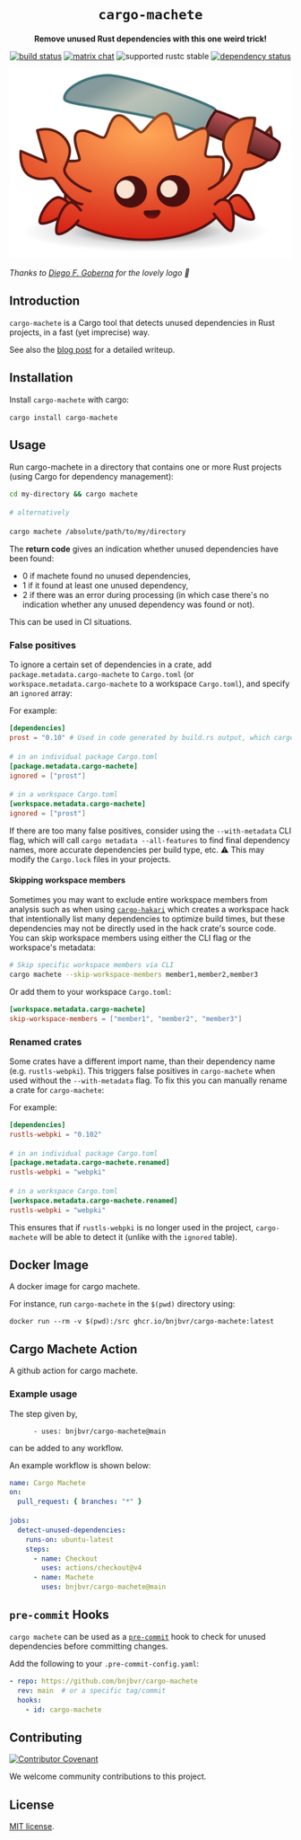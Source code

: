 <div align="center">
  <h1><code>cargo-machete</code></h1>

  <p>
    <strong>Remove unused Rust dependencies with this one weird trick!</strong>
  </p>

  <p>
    <a href="https://github.com/bnjbvr/cargo-machete/actions?query=workflow%3ARust"><img src="https://github.com/bnjbvr/cargo-machete/workflows/Rust/badge.svg" alt="build status" /></a>
    <a href="https://matrix.to/#/#cargo-machete:delire.party"><img src="https://img.shields.io/badge/matrix-join_chat-brightgreen.svg" alt="matrix chat" /></a>
    <img src="https://img.shields.io/badge/rustc-stable+-green.svg" alt="supported rustc stable" />
    <a href="https://deps.rs/repo/github/bnjbvr/cargo-machete"><img src="https://deps.rs/repo/github/bnjbvr/cargo-machete/status.svg" alt="dependency status"/></a>
  </p>
</div>

![](https://github.com/bnjbvr/cargo-machete/raw/main/logo.svg)

*Thanks to [Diego F. Goberna](https://github.com/feiss) for the lovely logo 🥰*

## Introduction

`cargo-machete` is a Cargo tool that detects unused dependencies in Rust
projects, in a fast (yet imprecise) way.

See also the [blog post](https://blog.benj.me/2022/04/27/cargo-machete/) for a
detailed writeup.

## Installation

Install `cargo-machete` with cargo:

`cargo install cargo-machete`

## Usage

Run cargo-machete in a directory that contains one or more Rust projects (using Cargo for
dependency management):

```bash
cd my-directory && cargo machete

# alternatively

cargo machete /absolute/path/to/my/directory
```

The **return code** gives an indication whether unused dependencies have been found:

- 0 if machete found no unused dependencies,
- 1 if it found at least one unused dependency,
- 2 if there was an error during processing (in which case there's no indication whether any unused
  dependency was found or not).

This can be used in CI situations.

### False positives

To ignore a certain set of dependencies in a crate, add
`package.metadata.cargo-machete` to `Cargo.toml` (or `workspace.metadata.cargo-machete` to a
workspace `Cargo.toml`), and specify an `ignored` array:

For example:

```toml
[dependencies]
prost = "0.10" # Used in code generated by build.rs output, which cargo-machete cannot check

# in an individual package Cargo.toml
[package.metadata.cargo-machete]
ignored = ["prost"]

# in a workspace Cargo.toml
[workspace.metadata.cargo-machete]
ignored = ["prost"]
```

If there are too many false positives, consider using the `--with-metadata` CLI
flag, which will call `cargo metadata --all-features` to find final dependency
names, more accurate dependencies per build type, etc. ⚠ This may modify the
`Cargo.lock` files in your projects.

#### Skipping workspace members

Sometimes you may want to exclude entire workspace members from analysis such as when using [`cargo-hakari`](https://crates.io/crates/cargo-hakari) which creates a workspace hack that intentionally list many dependencies to optimize build times, but these dependencies may not be directly used in the hack crate's source code.
You can skip workspace members using either the CLI flag or the workspace's metadata:

```bash
# Skip specific workspace members via CLI
cargo machete --skip-workspace-members member1,member2,member3
```

Or add them to your workspace `Cargo.toml`:

```toml
[workspace.metadata.cargo-machete]
skip-workspace-members = ["member1", "member2", "member3"]
```

### Renamed crates

Some crates have a different import name, than their dependency name (e.g.
`rustls-webpki`). This triggers false positives in `cargo-machete` when used
without the `--with-metadata` flag. To fix this you can manually rename a crate
for `cargo-machete`:

For example:

```toml
[dependencies]
rustls-webpki = "0.102"

# in an individual package Cargo.toml
[package.metadata.cargo-machete.renamed]
rustls-webpki = "webpki"

# in a workspace Cargo.toml
[workspace.metadata.cargo-machete.renamed]
rustls-webpki = "webpki"
```

This ensures that if `rustls-webpki` is no longer used in the project,
`cargo-machete` will be able to detect it (unlike with the `ignored` table).

## Docker Image

A docker image for cargo machete.

For instance, run `cargo-machete` in the `$(pwd)` directory using:

```
docker run --rm -v $(pwd):/src ghcr.io/bnjbvr/cargo-machete:latest
```

## Cargo Machete Action

A github action for cargo machete.

### Example usage

The step given by,
```
      - uses: bnjbvr/cargo-machete@main
```
can be added to any workflow.

An example workflow is shown below:

```yaml
name: Cargo Machete
on:
  pull_request: { branches: "*" }

jobs:
  detect-unused-dependencies:
    runs-on: ubuntu-latest
    steps:
      - name: Checkout
        uses: actions/checkout@v4
      - name: Machete
        uses: bnjbvr/cargo-machete@main
```

## `pre-commit` Hooks

`cargo machete` can be used as a [`pre-commit`](https://pre-commit.com/) hook to check for unused dependencies before committing changes.

Add the following to your `.pre-commit-config.yaml`:

```yaml
- repo: https://github.com/bnjbvr/cargo-machete
  rev: main  # or a specific tag/commit
  hooks:
    - id: cargo-machete
```

## Contributing

[![Contributor Covenant](https://img.shields.io/badge/contributor%20covenant-v1.4-ff69b4.svg)](https://www.contributor-covenant.org/version/1/4/code-of-conduct/)

We welcome community contributions to this project.

## License

[MIT license](LICENSE.md).
